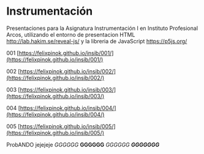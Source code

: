 # Instrumentación
Presentaciones para la Asignatura Instrumentación I en Instituto Profesional Arcos, utilizando el entorno de presentacion HTML http://lab.hakim.se/reveal-js/ y la libreria de JavaScript https://p5js.org/

001 [https://felixpinok.github.io/insib/001/](https://felixpinok.github.io/insib/001/)

002 [https://felixpinok.github.io/insib/002/](https://felixpinok.github.io/insib/002/)

003 [https://felixpinok.github.io/insib/003/](https://felixpinok.github.io/insib/003/)

004 [https://felixpinok.github.io/insib/004/](https://felixpinok.github.io/insib/004/)

005 [https://felixpinok.github.io/insib/005/](https://felixpinok.github.io/insib/005/)

ProbANDO jejejeje
*GGGGGG*
**GGGGGG**
*_GGGGGG_*
**_GGGGGGG_**
